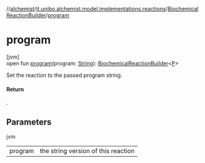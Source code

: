 //[alchemist](../../../index.md)/[it.unibo.alchemist.model.implementations.reactions](../index.md)/[BiochemicalReactionBuilder](index.md)/[program](program.md)

# program

[jvm]\
open fun [program](program.md)(program: [String](https://docs.oracle.com/javase/8/docs/api/java/lang/String.html)): [BiochemicalReactionBuilder](index.md)<[P](../../it.unibo.alchemist.model.implementations.layers/-biomol-gradient-layer/index.md)>

Set the reaction to the passed program string.

#### Return

.

## Parameters

jvm

| | |
|---|---|
| program | the string version of this reaction |
